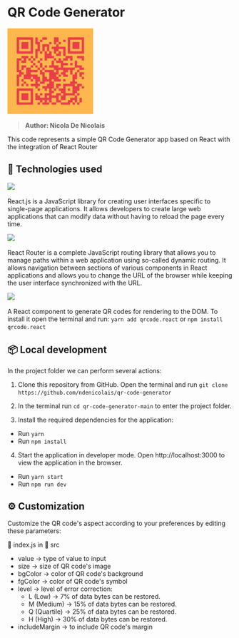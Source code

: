 # QR Code Generator
<img src='public\logo-192x192.png'>

> <b>Author: Nicola De Nicolais</b>

This code represents a simple QR Code Generator app based on React with the integration of React Router

## 🚀 Technologies used

[<img src="https://upload.wikimedia.org/wikipedia/commons/a/a7/React-icon.svg" width="70">](https://reactjs.org/)

React.js is a JavaScript library for creating user interfaces specific to single-page applications. It allows developers to create large web applications that can modify data without having to reload the page every time.

[<img src="https://seeklogo.com/images/R/react-router-logo-AB5BFB638F-seeklogo.com.png" width="80">](https://reactrouter.com/)

React Router is a complete JavaScript routing library that allows you to manage paths within a web application using so-called dynamic routing. It allows navigation between sections of various components in React applications and allows you to change the URL of the browser while keeping the user interface synchronized with the URL.

[<img src="https://i.pinimg.com/originals/32/35/bc/3235bc44e8c211feff005a043e1e2d0f.png" width="80">](https://www.npmjs.com/package/qrcode.react)

A React component to generate QR codes for rendering to the DOM. To install it open the terminal and run: `yarn add qrcode.react` or `npm install qrcode.react`

## 📦 Local development
In the project folder we can perform several actions:

1) Clone this repository from GitHub. Open the terminal and run `git clone https://github.com/ndenicolais/qr-code-generator`

2) In the terminal run `cd qr-code-generator-main` to enter the project folder.

3) Install the required dependencies for the application:
- Run `yarn` 
- Run `npm install`

4) Start the application in developer mode.
Open http://localhost:3000 to view the application in the browser.
- Run `yarn start` 
- Run `npm run dev`

## ⚙️ Customization

Customize the QR code's aspect according to your preferences by editing these parameters:

📄 index.js in 📁 src

- value -> type of value to input
- size -> size of QR code's image
- bgColor -> color of QR code's background
- fgColor -> color of QR code's symbol
- level -> level of error correction:
    - L (Low) -> 7% of data bytes can be restored.
    - M (Medium) -> 15% of data bytes can be restored.
    - Q (Quartile) -> 25% of data bytes can be restored.
    - H (High) -> 30% of data bytes can be restored.
- includeMargin -> to include QR code's margin